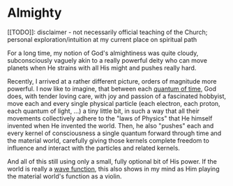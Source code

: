 # Almighty

[[TODO]]: disclaimer - not necessarily official teaching of the Church; personal exploration/intuition at my current place on spiritual path

For a long time, my notion of God's almightiness
was quite cloudy, subconsciously vaguely akin to
a really powerful deity who can 
move planets when He strains with all His might
and pushes really hard.

Recently, I arrived at a rather different picture,
orders of magnitude more powerful.
I now like to imagine,
that between each [quantum of time](https://en.wikipedia.org/wiki/Chronon),
God does, with tender loving care,
with joy and passion of a fascinated hobbyist,
move each and every single physical particle
(each electron, each proton, each quantum of light, ...)
a tiny little bit,
in such a way
that all their movements collectively adhere to the "laws of Physics"
that He himself invented
when He invented the world.
Then, he also
"pushes" each and every kernel of consciousness
a single quantum forward
through time and the material world,
carefully giving those kernels complete freedom
to influence and interact with the particles
and related kernels.

And all of this still using only a small,
fully optional bit of His power.
If the world is really a [wave function](https://en.wikipedia.org/wiki/Wave_function),
this also shows in my mind
as Him playing the material world's function as a violin.
